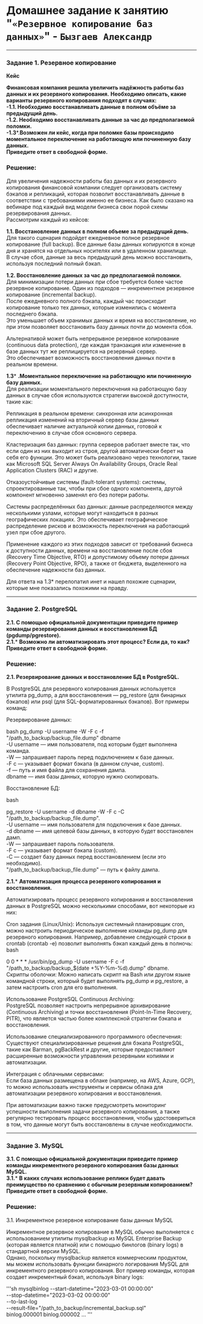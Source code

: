 # Домашнее задание к занятию "`«Резервное копирование баз данных»`" - `Бызгаев Александр`

---

### Задание 1. Резервное копирование

**Кейс**  

**Финансовая компания решила увеличить надёжность работы баз данных и их резервного копирования.**
**Необходимо описать, какие варианты резервного копирования подходят в случаях:**    
 **-1.1. Необходимо восстанавливать данные в полном объёме за предыдущий день.**    
 **-1.2. Необходимо восстанавливать данные за час до предполагаемой поломки.**  
 **-1.3***.**Возможен ли кейс, когда при поломке базы происходило моментальное переключение на работающую или починенную базу данных.**    
**Приведите ответ в свободной форме.**

### Решение:

Для увеличения надежности работы баз данных и их резервного копирования финансовой компании следует организовать систему бэкапов и репликаций, которая позволит восстанавливать данные в соответствии с требованиями именно ее бизнеса. Как было сказано на вебинаре под каждый вид модели бизнеса свои порой схемы резервирования данных.    
Рассмотрим каждый из кейсов:

**1.1. Восстановление данных в полном объеме за предыдущий день.**  
Для такого сценария подойдет ежедневное полное резервное копирование (full backup). Все данные базы данных копируются в конце дня и хранятся на отдельных носителях или в удаленном хранилище.  
В случае сбоя, данные за весь предыдущий день можно восстановить, используя последний полный бэкап.

**1.2. Восстановление данных за час до предполагаемой поломки.**  
Для минимизации потери данных при сбое требуется более частое резервное копирование. Один из подходов — инкрементное резервное копирование (incremental backup).   
После ежедневного полного бэкапа, каждый час происходит копирование только тех данных, которые изменились с момента последнего бэкапа.   
Это уменьшает объем хранимых данных и время на восстановление, но при этом позволяет восстановить базу данных почти до момента сбоя.  

Альтернативой может быть непрерывное резервное копирование (continuous data protection), где каждая транзакция или изменение в базе данных тут же реплицируется на резервный сервер.   
Это обеспечивает возможность восстановления данных почти в реальном времени.

**1.3*** **.Моментальное переключение на работающую или починенную базу данных.**  
Для реализации моментального переключения на работающую базу данных в случае сбоя используются стратегии высокой доступности, такие как:

Репликация в реальном времени: синхронная или асинхронная репликация изменений на вторичный сервер базы данных обеспечивает наличие актуальной копии данных, готовой к переключению в случае сбоя основного сервера.

Кластеризация баз данных: группа серверов работает вместе так, что если один из них выходит из строя, другой автоматически берет на себя его функции. Это может быть реализовано через технологии, такие как Microsoft SQL Server Always On Availability Groups, Oracle Real Application Clusters (RAC) и другие.

Отказоустойчивые системы (fault-tolerant systems): системы, спроектированные так, чтобы при сбое одного компонента, другой компонент мгновенно заменял его без потери работы.

Системы распределённых баз данных: данные распределяются между несколькими узлами, которые могут находиться в разных географических локациях. Это обеспечивает географическое распределение рисков и возможность переключения на работающий узел при сбое другого.

Применение каждого из этих подходов зависит от требований бизнеса к доступности данных, времени на восстановление после сбоя (Recovery Time Objective, RTO) и допустимому объему потери данных (Recovery Point Objective, RPO), а также от бюджета, выделенного на обеспечение надежности баз данных.

Для ответа на 1.3* перелопатил инет и нашел похожие сценарии, которые мне показались похожими на правду. 

---

### Задание 2. PostgreSQL

**2.1. С помощью официальной документации приведите пример команды резервирования данных и восстановления БД (pgdump/pgrestore).**      
**2.1.*** **Возможно ли автоматизировать этот процесс? Если да, то как?**    
**Приведите ответ в свободной форме.**

### Решение:

**2.1. Резервирование данных и восстановление БД в PostgreSQL.**   

В PostgreSQL для резервного копирования данных используется утилита pg_dump, а для восстановления — pg_restore (для бинарных бэкапов) или psql (для SQL-форматированных бэкапов). Вот примеры команд:

Резервирование данных:

bash
pg_dump -U username -W -F c -f "/path_to_backup/backup_file.dump" dbname  
-U username — имя пользователя, под которым будет выполнена команда.  
-W — запрашивает пароль перед подключением к базе данных.  
-F c — указывает формат бэкапа (в данном случае, custom).  
-f — путь и имя файла для сохранения дампа.  
dbname — имя базы данных, которую нужно скопировать.   

Восстановление БД:  

bash  

pg_restore -U username -d dbname -W -F c -C "/path_to_backup/backup_file.dump".   
-U username — имя пользователя для подключения к базе данных.  
-d dbname — имя целевой базы данных, в которую будет восстановлен дамп.  
-W — запрашивает пароль пользователя.  
-F c — указывает формат бэкапа (custom).  
-C — создает базу данных перед восстановлением (если это необходимо).  
"/path_to_backup/backup_file.dump" — путь к файлу дампа.  

**2.1.*** **Автоматизация процесса резервного копирования и восстановления.**    

Автоматизировать процесс резервного копирования и восстановления данных в PostgreSQL можно несколькими способами, вот некоторые из них:  

Cron задания (Linux/Unix): Используя системный планировщик cron, можно настроить периодическое выполнение команды pg_dump для резервного копирования. Например, добавление следующей строки в crontab (crontab -e) позволит выполнять бэкап каждый день в полночь:
bash

0 0 * * * /usr/bin/pg_dump -U username -F c -f "/path_to_backup/backup_$(date +\%Y-\%m-\%d).dump" dbname.  
Скрипты оболочки: Можно написать скрипт на Bash или другом языке командной строки, который будет выполнять pg_dump и pg_restore, а затем настроить cron для его выполнения.  

Использование PostgreSQL Continuous Archiving:   
PostgreSQL позволяет настроить непрерывное архивирование (Continuous Archiving) и точки восстановления (Point-In-Time Recovery, PITR), что является частью более комплексной стратегии бэкапа и восстановления.    

Использование специализированного программного обеспечения:   
Существуют специализированные решения для бэкапа PostgreSQL, такие как Barman, pgBackRest и другие, которые предоставляют расширенные возможности управления резервными копиями и автоматизации.  

Интеграция с облачными сервисами:  
Если база данных размещена в облаке (например, на AWS, Azure, GCP), то можно использовать инструменты и сервисы облака для автоматизации резервного копирования и восстановления.  

При автоматизации важно также предусмотреть мониторинг успешности выполнения задачи резервного копирования, а также регулярно тестировать процесс восстановления, чтобы удостовериться в том, что данные могут быть восстановлены в случае необходимости.  


---

### Задание 3. MySQL

**3.1. С помощью официальной документации приведите пример команды инкрементного резервного копирования базы данных MySQL.**  
**3.1.*** **В каких случаях использование реплики будет давать преимущество по сравнению с обычным резервным копированием?**  
**Приведите ответ в свободной форме.**

### Решение:


3.1. Инкрементное резервное копирование базы данных MySQL  

Инкрементное резервное копирование в MySQL обычно выполняется с использованием утилиты mysqlbackup из MySQL Enterprise Backup (которая является платной) или с помощью бинлогов (binary logs) в стандартной версии MySQL.  
Однако, поскольку mysqlbackup является коммерческим продуктом, мы можем использовать функции бинарного логирования MySQL для инкрементного резервного копирования. Вот пример команды, которая создает инкрементный бэкап, используя binary logs:

'''sh
mysqlbinlog --start-datetime="2023-03-01 00:00:00" \
            --stop-datetime="2023-03-02 00:00:00" \
            --to-last-log \
            --result-file="/path_to_backup/incremental_backup.sql" \
            binlog.000001 binlog.000002 ...
'''





















